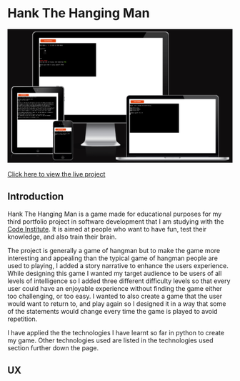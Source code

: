 # Hank The Hanging Man

![screenshot](documentation/preview.png)

[Click here to view the live project](https://hank-the-hanging-man-8f469cffdce1.herokuapp.com)

## Introduction

Hank The Hanging Man is a game made for educational purposes for my third portfolio project in software development that I am studying with the [Code Institute](https://www.codeinstitute.net/). It is aimed at people who want to have fun, test their knowledge, and also train their brain.

The project is generally a game of hangman but to make the game more interesting and appealing than the typical game of hangman people are used to playing, I added a story narrative to enhance the users experience. While designing this game I wanted my target audience to be users of all levels of intelligence so I added three different difficulty levels so that every user could have an enjoyable experience without finding the game either too challenging, or too easy. I wanted to also create a game that the user would want to return to, and play again so I designed it in a way that some of the statements would change every time the game is played to avoid repetition. 

I have applied the the technologies I have learnt so far in python to create my game. Other technologies used are listed in the technologies used section further down the page.

## UX
